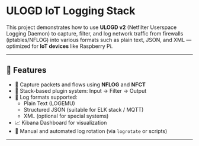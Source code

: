 # ULOGD IoT Logging Stack

This project demonstrates how to use **ULOGD v2** (Netfilter Userspace Logging Daemon) to capture, filter, and log network traffic from firewalls (iptables/NFLOG) into various formats such as plain text, JSON, and XML — optimized for **IoT devices** like Raspberry Pi.

---

## 🔧 Features

- 🔌 Capture packets and flows using **NFLOG** and **NFCT**
- 🧱 Stack-based plugin system: Input → Filter → Output
- 🧾 Log formats supported:
  - Plain Text (LOGEMU)
  - Structured JSON (suitable for ELK stack / MQTT)
  - XML (optional for special systems)
- 📈 Kibana Dashboard for visualization
- 🔄 Manual and automated log rotation (via `logrotate` or scripts)

---